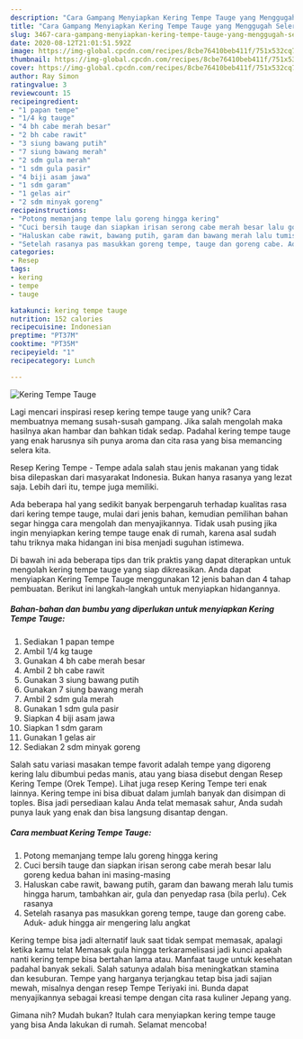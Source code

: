 ```yaml
---
description: "Cara Gampang Menyiapkan Kering Tempe Tauge yang Menggugah Selera"
title: "Cara Gampang Menyiapkan Kering Tempe Tauge yang Menggugah Selera"
slug: 3467-cara-gampang-menyiapkan-kering-tempe-tauge-yang-menggugah-selera
date: 2020-08-12T21:01:51.592Z
image: https://img-global.cpcdn.com/recipes/8cbe76410beb411f/751x532cq70/kering-tempe-tauge-foto-resep-utama.jpg
thumbnail: https://img-global.cpcdn.com/recipes/8cbe76410beb411f/751x532cq70/kering-tempe-tauge-foto-resep-utama.jpg
cover: https://img-global.cpcdn.com/recipes/8cbe76410beb411f/751x532cq70/kering-tempe-tauge-foto-resep-utama.jpg
author: Ray Simon
ratingvalue: 3
reviewcount: 15
recipeingredient:
- "1 papan tempe"
- "1/4 kg tauge"
- "4 bh cabe merah besar"
- "2 bh cabe rawit"
- "3 siung bawang putih"
- "7 siung bawang merah"
- "2 sdm gula merah"
- "1 sdm gula pasir"
- "4 biji asam jawa"
- "1 sdm garam"
- "1 gelas air"
- "2 sdm minyak goreng"
recipeinstructions:
- "Potong memanjang tempe lalu goreng hingga kering"
- "Cuci bersih tauge dan siapkan irisan serong cabe merah besar lalu goreng kedua bahan ini masing-masing"
- "Haluskan cabe rawit, bawang putih, garam dan bawang merah lalu tumis hingga harum, tambahkan air, gula dan penyedap rasa (bila perlu). Cek rasanya"
- "Setelah rasanya pas masukkan goreng tempe, tauge dan goreng cabe. Aduk- aduk hingga air mengering lalu angkat"
categories:
- Resep
tags:
- kering
- tempe
- tauge

katakunci: kering tempe tauge 
nutrition: 152 calories
recipecuisine: Indonesian
preptime: "PT37M"
cooktime: "PT35M"
recipeyield: "1"
recipecategory: Lunch

---
```



![Kering Tempe Tauge](https://img-global.cpcdn.com/recipes/8cbe76410beb411f/751x532cq70/kering-tempe-tauge-foto-resep-utama.jpg)

Lagi mencari inspirasi resep kering tempe tauge yang unik? Cara membuatnya memang susah-susah gampang. Jika salah mengolah maka hasilnya akan hambar dan bahkan tidak sedap. Padahal kering tempe tauge yang enak harusnya sih punya aroma dan cita rasa yang bisa memancing selera kita.

Resep Kering Tempe - Tempe adala salah stau jenis makanan yang tidak bisa dilepaskan dari masyarakat Indonesia. Bukan hanya rasanya yang lezat saja. Lebih dari itu, tempe juga memiliki.

Ada beberapa hal yang sedikit banyak berpengaruh terhadap kualitas rasa dari kering tempe tauge, mulai dari jenis bahan, kemudian pemilihan bahan segar hingga cara mengolah dan menyajikannya. Tidak usah pusing jika ingin menyiapkan kering tempe tauge enak di rumah, karena asal sudah tahu triknya maka hidangan ini bisa menjadi suguhan istimewa.


Di bawah ini ada beberapa tips dan trik praktis yang dapat diterapkan untuk mengolah kering tempe tauge yang siap dikreasikan. Anda dapat menyiapkan Kering Tempe Tauge menggunakan 12 jenis bahan dan 4 tahap pembuatan. Berikut ini langkah-langkah untuk menyiapkan hidangannya.

<!--inarticleads1-->

##### Bahan-bahan dan bumbu yang diperlukan untuk menyiapkan Kering Tempe Tauge:

1. Sediakan 1 papan tempe
1. Ambil 1/4 kg tauge
1. Gunakan 4 bh cabe merah besar
1. Ambil 2 bh cabe rawit
1. Gunakan 3 siung bawang putih
1. Gunakan 7 siung bawang merah
1. Ambil 2 sdm gula merah
1. Gunakan 1 sdm gula pasir
1. Siapkan 4 biji asam jawa
1. Siapkan 1 sdm garam
1. Gunakan 1 gelas air
1. Sediakan 2 sdm minyak goreng


Salah satu variasi masakan tempe favorit adalah tempe yang digoreng kering lalu dibumbui pedas manis, atau yang biasa disebut dengan Resep Kering Tempe (Orek Tempe). Lihat juga resep Kering Tempe teri enak lainnya. Kering tempe ini bisa dibuat dalam jumlah banyak dan disimpan di toples. Bisa jadi persediaan kalau Anda telat memasak sahur, Anda sudah punya lauk yang enak dan bisa langsung disantap dengan. 

<!--inarticleads2-->

##### Cara membuat Kering Tempe Tauge:

1. Potong memanjang tempe lalu goreng hingga kering
1. Cuci bersih tauge dan siapkan irisan serong cabe merah besar lalu goreng kedua bahan ini masing-masing
1. Haluskan cabe rawit, bawang putih, garam dan bawang merah lalu tumis hingga harum, tambahkan air, gula dan penyedap rasa (bila perlu). Cek rasanya
1. Setelah rasanya pas masukkan goreng tempe, tauge dan goreng cabe. Aduk- aduk hingga air mengering lalu angkat


Kering tempe bisa jadi alternatif lauk saat tidak sempat memasak, apalagi ketika kamu telat Memasak gula hingga terkaramelisasi jadi kunci apakah nanti kering tempe bisa bertahan lama atau. Manfaat tauge untuk kesehatan padahal banyak sekali. Salah satunya adalah bisa meningkatkan stamina dan kesuburan. Tempe yang harganya terjangkau tetap bisa jadi sajian mewah, misalnya dengan resep Tempe Teriyaki ini. Bunda dapat menyajikannya sebagai kreasi tempe dengan cita rasa kuliner Jepang yang. 

Gimana nih? Mudah bukan? Itulah cara menyiapkan kering tempe tauge yang bisa Anda lakukan di rumah. Selamat mencoba!
